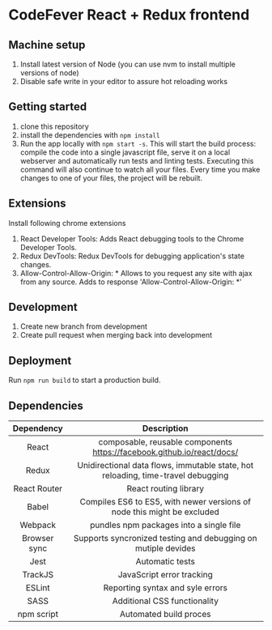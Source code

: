 # CodeFever React + Redux frontend
## Machine setup
1. Install latest version of Node (you can use nvm to install multiple versions of node)
2. Disable safe write in your editor to assure hot reloading works

## Getting started
1. clone this repository
2. install the dependencies with `npm install`
3. Run the app locally with `npm start -s`. This will start the build process: compile the code into a single javascript file, serve it on a local webserver and automatically run tests and linting tests. Executing this command will also continue to watch all your files. Every time you make changes to one of your files, the project will be rebuilt.

## Extensions
Install following chrome extensions
1. React Developer Tools: Adds React debugging tools to the Chrome Developer Tools.
2. Redux DevTools: Redux DevTools for debugging application's state changes.
3. Allow-Control-Allow-Origin: * Allows to you request any site with ajax from any source. Adds to response 'Allow-Control-Allow-Origin: \*'

## Development
1. Create new branch from development
2. Create pull request when merging back into development

## Deployment
Run `npm run build` to start a production build. 

## Dependencies
**Dependency**|**Description**
:-----:|:-----:
React|composable, reusable components https://facebook.github.io/react/docs/
Redux|Unidirectional data flows, immutable state, hot reloading, time-travel debugging
React Router|React routing library
Babel|Compiles ES6 to ES5, with newer versions of node this might be excluded
Webpack|pundles npm packages into a single file
Browser sync|Supports syncronized testing and debugging on mutiple devides
Jest|Automatic tests
TrackJS|JavaScript error tracking
ESLint|Reporting syntax and syle errors
SASS|Additional CSS functionality
npm script|Automated build proces
